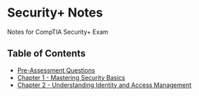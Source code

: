 # Security+ Notes

Notes for CompTIA Security+ Exam

## Table of Contents

- [Pre-Assessment Questions](pre-assessment-questions.md)
- [Chapter 1 - Mastering Security Basics](chapter-1.md)
- [Chapter 2 - Understanding Identity and Access Management](chapter-2.md)
